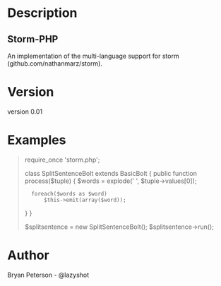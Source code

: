 Description
====

Storm-PHP 
---------

An implementation of the multi-language support for storm (github.com/nathanmarz/storm).


Version
=======

version 0.01


Examples
========


> require_once 'storm.php';
>
> class SplitSentenceBolt extends BasicBolt {
> 	public function process($tuple)
>	{
>		$words = explode(' ', $tuple->values[0]);
>
>		foreach($words as $word)
>			$this->emit(array($word));
>	}
> }
>
> $splitsentence = new SplitSentenceBolt();
> $splitsentence->run();


Author
======

Bryan Peterson - @lazyshot